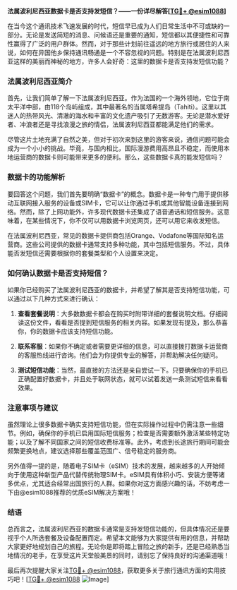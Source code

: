 **法属波利尼西亚数据卡是否支持发短信？——一份详尽解答[[TG💪+ @esim1088](https://t.me/s/esim1088)]**

在当今这个通讯技术飞速发展的时代，短信早已成为人们日常生活中不可或缺的一部分。无论是发送简短的消息、问候语还是重要的通知，短信都以其便捷性和可靠性赢得了广泛的用户群体。然而，对于那些计划前往遥远的地方旅行或居住的人来说，如何在异国他乡保持通讯畅通是一个不容忽视的问题。特别是在法属波利尼西亚这样的美丽而神秘的地方，许多人会好奇：这里的数据卡是否支持发短信功能？

### 法属波利尼西亚简介

首先，让我们简单了解一下法属波利尼西亚。作为法国的一个海外领地，它位于南太平洋中部，由118个岛屿组成，其中最著名的当属塔希提岛（Tahiti）。这里以其迷人的热带风光、清澈的海水和丰富的文化遗产吸引了无数游客。无论是潜水爱好者、冲浪者还是寻找浪漫之旅的情侣，法属波利尼西亚都能满足他们的需求。

尽管这片土地充满了自然之美，但对于初次来到这里的游客来说，通信问题可能会成为一个小小的挑战。毕竟，与国内相比，国际漫游费用高昂且不稳定，而使用本地运营商的数据卡则可能带来更多的便利。那么，这些数据卡真的能发短信吗？

### 数据卡的功能解析

要回答这个问题，我们首先要明确“数据卡”的概念。数据卡是一种专门用于提供移动互联网接入服务的设备或SIM卡，它可以让你通过手机或其他智能设备连接到网络。然而，除了上网功能外，许多现代数据卡还集成了语音通话和短信服务。这意味着，在某些情况下，你不仅可以用数据卡浏览网页，还可以用它来收发短信。

在法属波利尼西亚，常见的数据卡提供商包括Orange、Vodafone等国际知名运营商。这些公司提供的数据卡通常支持多种功能，其中包括短信服务。不过，具体能否发短信还需要根据你的套餐类型和个人设置来决定。

### 如何确认数据卡是否支持短信？

如果你已经购买了法属波利尼西亚的数据卡，并希望了解其是否支持短信功能，可以通过以下几种方式来进行确认：

1. **查看套餐说明**：大多数数据卡都会在购买时附带详细的套餐说明文档。仔细阅读这份文件，看看是否提到短信服务的相关内容。如果发现有提及，那么恭喜你，你的数据卡应该支持短信功能。

2. **联系客服**：如果你不确定或者需要更详细的信息，可以直接拨打数据卡运营商的客服热线进行咨询。他们会为你提供专业的解答，并帮助解决任何疑问。

3. **测试短信功能**：当然，最直接的方法还是亲自尝试一下。只要确保你的手机已正确配置好数据卡，并且处于联网状态，就可以试着发送一条测试短信来看看效果。

### 注意事项与建议

虽然理论上很多数据卡确实支持短信功能，但在实际操作过程中仍需注意一些细节。例如，确保你的手机已启用国际短信服务；检查是否需要额外激活某些特定功能；以及了解不同国家之间的短信收费标准等。此外，考虑到长途旅行期间可能会频繁更换地点，建议选择那些覆盖范围广、信号稳定的服务商。

另外值得一提的是，随着电子SIM卡（eSIM）技术的发展，越来越多的人开始倾向于使用这种新型产品代替传统物理SIM卡。eSIM具有体积小巧、安装方便等诸多优点，尤其适合经常出国旅行的人群。如果你对这方面感兴趣的话，不妨考虑一下由@esim1088推荐的优质eSIM解决方案哦！

### 结语

总而言之，法属波利尼西亚的数据卡通常是支持发短信功能的，但具体情况还是要视乎个人所选套餐及设备配置而定。希望本文能够为大家提供有用的信息，并帮助大家更好地规划自己的旅程。无论你是即将踏上冒险之旅的新手，还是已经熟悉当地情况的老手，在享受这片天堂般美景的同时，请别忘了保持良好的沟通渠道哦！

最后再次提醒大家关注[TG💪+ @esim1088](https://t.me/s/esim1088)，获取更多关于旅行通讯方面的实用技巧吧！[[TG💪+ @esim1088](https://t.me/s/esim1088) ![Image](https://i.postimg.cc/4NQfJmqS/Snipaste-2025-05-13-00-14-12.png)]